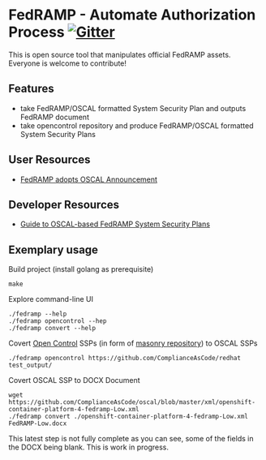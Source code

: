 # FedRAMP - Automate Authorization Process [![Gitter](https://badges.gitter.im/GoComply/community.svg)](https://gitter.im/GoComply/community?utm_source=badge&utm_medium=badge&utm_campaign=pr-badge)
This is open source tool that manipulates official FedRAMP assets. Everyone is welcome to contribute!

## Features
 - take FedRAMP/OSCAL formatted System Security Plan and outputs FedRAMP document
 - take opencontrol repository and produce FedRAMP/OSCAL formatted System Security Plans

## User Resources
 - [FedRAMP adopts OSCAL Announcement](https://www.fedramp.gov/FedRAMP-moves-to-automate-the-authorization-process/)

## Developer Resources
 - [Guide to OSCAL-based FedRAMP System Security Plans](https://github.com/GSA/fedramp-automation/blob/master/documents/Guide_to_OSCAL-based_FedRAMP_System_Security_Plans.pdf)

## Exemplary usage

Build project (install golang as prerequisite)

```
make
```

Explore command-line UI

```
./fedramp --help
./fedramp opencontrol --hep
./fedramp convert --help
```

Covert [Open Control](https://open-control.org/) SSPs (in form of [masonry repository](https://github.com/opencontrol/compliance-masonry)) to OSCAL SSPs

```
./fedramp opencontrol https://github.com/ComplianceAsCode/redhat test_output/
```

Covert OSCAL SSP to DOCX Document

```
wget https://github.com/ComplianceAsCode/oscal/blob/master/xml/openshift-container-platform-4-fedramp-Low.xml
./fedramp convert ./openshift-container-platform-4-fedramp-Low.xml FedRAMP-Low.docx
```

This latest step is not fully complete as you can see, some of the fields in the DOCX being blank. This is work in progress.

